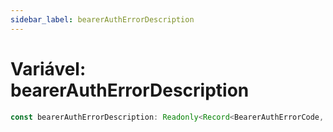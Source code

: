 ```yaml
---
sidebar_label: bearerAuthErrorDescription
---
```


# Variável: bearerAuthErrorDescription

```ts
const bearerAuthErrorDescription: Readonly<Record<BearerAuthErrorCode, string>>;
```
